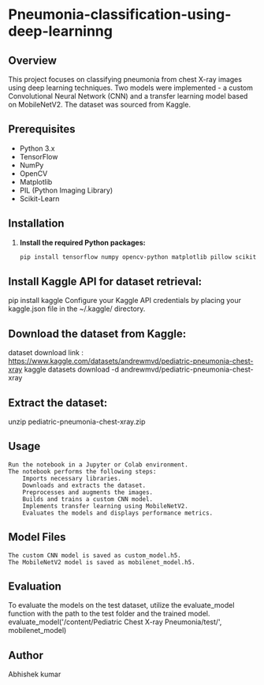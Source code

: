 # Pneumonia-classification-using-deep-learninng


## Overview

This project focuses on classifying pneumonia from chest X-ray images using deep learning techniques. Two models were implemented - a custom Convolutional Neural Network (CNN) and a transfer learning model based on MobileNetV2. The dataset was sourced from Kaggle.

## Prerequisites

- Python 3.x
- TensorFlow
- NumPy
- OpenCV
- Matplotlib
- PIL (Python Imaging Library)
- Scikit-Learn

## Installation

1. **Install the required Python packages:**
   ```bash
   pip install tensorflow numpy opencv-python matplotlib pillow scikit-learn
## Install Kaggle API for dataset retrieval:
pip install kaggle
Configure your Kaggle API credentials by placing your kaggle.json file in the ~/.kaggle/ directory.
## Download the dataset from Kaggle:
dataset download link : https://www.kaggle.com/datasets/andrewmvd/pediatric-pneumonia-chest-xray
kaggle datasets download -d andrewmvd/pediatric-pneumonia-chest-xray
## Extract the dataset:
unzip pediatric-pneumonia-chest-xray.zip
## Usage

    Run the notebook in a Jupyter or Colab environment.
    The notebook performs the following steps:
        Imports necessary libraries.
        Downloads and extracts the dataset.
        Preprocesses and augments the images.
        Builds and trains a custom CNN model.
        Implements transfer learning using MobileNetV2.
        Evaluates the models and displays performance metrics.

## Model Files

    The custom CNN model is saved as custom_model.h5.
    The MobileNetV2 model is saved as mobilenet_model.h5.

## Evaluation

To evaluate the models on the test dataset, utilize the evaluate_model function with the path to the test folder and the trained model.
evaluate_model('/content/Pediatric Chest X-ray Pneumonia/test/', mobilenet_model)

## Author
Abhishek kumar
